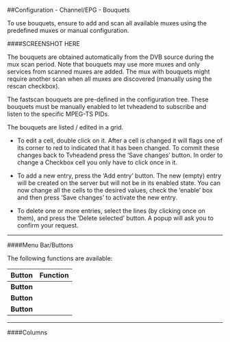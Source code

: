 ##Configuration - Channel/EPG - Bouquets

To use bouquets, ensure to add and scan all available muxes using the
predefined muxes or manual configuration.

####SCREENSHOT HERE

The bouquets are obtained automatically from the DVB source during the
mux scan period. Note that bouquets may use more muxes and only services
from scanned muxes are added. The mux with bouquets might require
another scan when all muxes are discovered (manually using the rescan
checkbox).

The fastscan bouquets are pre-defined in the configuration tree. These
bouquets must be manually enabled to let tvheadend to subscribe and
listen to the specific MPEG-TS PIDs.

The bouquets are listed / edited in a grid.

* To edit a cell, double click on it. After a cell is changed it will
  flags one of its corner to red to indicated that it has been
  changed. To commit these changes back to Tvheadend press the ‘Save
  changes’ button. In order to change a Checkbox cell you only have to
  click once in it.

* To add a new entry, press the ‘Add entry’ button. The new (empty)
  entry will be created on the server but will not be in its enabled
  state. You can now change all the cells to the desired values, check
  the ‘enable’ box and then press ‘Save changes’ to activate the new
  entry.

* To delete one or more entries, select the lines (by clicking once on
  them), and press the ‘Delete selected’ button. A popup will ask you
  to confirm your request.
  
---

####Menu Bar/Buttons

The following functions are available:

Button              | Function
--------------------|---------
**Button**       |
**Button** |
**Button**    |

---

####Columns
